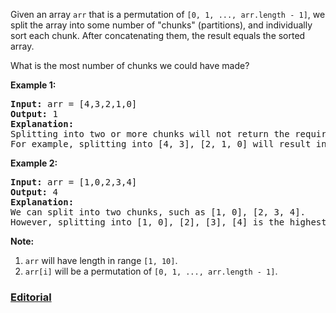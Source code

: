 Given an array `arr` that is a permutation of `[0, 1, ..., arr.length - 1]`, we split the array into some number of "chunks" (partitions), and individually sort each chunk.  After concatenating them, the result equals the sorted array.

What is the most number of chunks we could have made?

**Example 1:**
<pre>
<b>Input:</b> arr = [4,3,2,1,0]
<b>Output:</b> 1
<b>Explanation:</b>
Splitting into two or more chunks will not return the required result.
For example, splitting into [4, 3], [2, 1, 0] will result in [3, 4, 0, 1, 2], which isn't sorted.
</pre>

**Example 2:**
<pre>
<b>Input:</b> arr = [1,0,2,3,4]
<b>Output:</b> 4
<b>Explanation:</b>
We can split into two chunks, such as [1, 0], [2, 3, 4].
However, splitting into [1, 0], [2], [3], [4] is the highest number of chunks possible.
</pre>

**Note:**

 1. `arr` will have length in range `[1, 10]`.
 2. `arr[i]` will be a permutation of `[0, 1, ..., arr.length - 1]`.

### [Editorial](https://leetcode.com/articles/max-chunks-to-make-sorted-i/)
